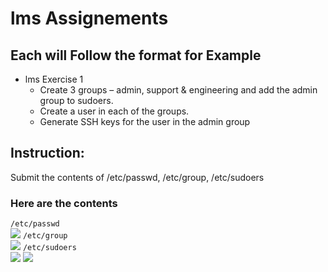# lms Assignements
## Each will Follow the format for Example
- lms Exercise 1
  - Create 3 groups – admin, support & engineering and add the admin group to sudoers. 
  - Create a user in each of the groups. 
  - Generate SSH keys for the user in the admin group
## Instruction:
Submit the contents of /etc/passwd, /etc/group, /etc/sudoers 

### Here are the contents
`/etc/passwd` <br />
<img src ="https://drive.google.com/uc?export=view&id=17M5qhXkekXsgtIeCEbTEKY9s6w9QxCl8" >
`/etc/group` <br />
<img src ="https://drive.google.com/uc?export=view&id=1Aqj_IwEjTb8jAXXCynrbVcI2ZRSLAutA" >
`/etc/sudoers` <br />
<img src ="https://drive.google.com/uc?export=view&id=1zaad-JNDmKr2LnbRAM-huAa4FiMNtWlC" >
<img src ="https://drive.google.com/uc?export=view&id=1SrzkEeZY4Xh0W_SdBL2J2Nxt7vdqDGJe" >


